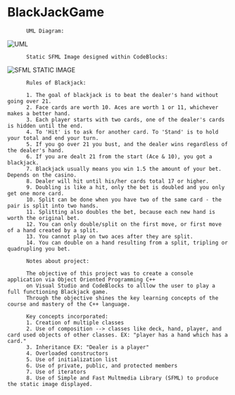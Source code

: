 # BlackJackGame
          UML Diagram:
![UML](https://user-images.githubusercontent.com/89869300/146312178-e4157a8c-804d-49ca-b9d5-ee7b393e8aec.png)
                                       
          Static SFML Image designed within CodeBlocks:
                                       
![SFML STATIC IMAGE](https://user-images.githubusercontent.com/89869300/146312144-ba5258de-4a13-456a-8e7b-6bc1745ee5fa.png)

          Rules of Blackjack:
          
          1. The goal of blackjack is to beat the dealer's hand without going over 21.
          2. Face cards are worth 10. Aces are worth 1 or 11, whichever makes a better hand.
          3. Each player starts with two cards, one of the dealer's cards is hidden until the end.
          4. To 'Hit' is to ask for another card. To 'Stand' is to hold your total and end your turn.
          5. If you go over 21 you bust, and the dealer wins regardless of the dealer's hand.
          6. If you are dealt 21 from the start (Ace & 10), you got a blackjack.
          7. Blackjack usually means you win 1.5 the amount of your bet. Depends on the casino.
          8. Dealer will hit until his/her cards total 17 or higher.
          9. Doubling is like a hit, only the bet is doubled and you only get one more card.
          10. Split can be done when you have two of the same card - the pair is split into two hands.
          11. Splitting also doubles the bet, because each new hand is worth the original bet.
          12. You can only double/split on the first move, or first move of a hand created by a split.
          13. You cannot play on two aces after they are split.
          14. You can double on a hand resulting from a split, tripling or quadrupling you bet.
          
          Notes about project:
          
          The objective of this project was to create a console application via Object Oriented Programming C++ 
          on Visual Studio and CodeBlocks to alllow the user to play a full functioning Blackjack game. 
          Through the objective shines the key learning concepts of the course and mastery of the C++ language.
          
          Key concepts incorporated:
          1. Creation of multiple classes
          2. Use of composition --> classes like deck, hand, player, and card used objects of other classes. EX: "player has a hand which has a card."
          3. Inheritance EX: "Dealer is a player"
          4. Overloaded constructors 
          5. Use of initialization list
          6. Use of private, public, and protected members
          7. Use of iterators 
          8. Use of Simple and Fast Multmedia Library (SFML) to produce the static image displayed. 
         
          
          
          
